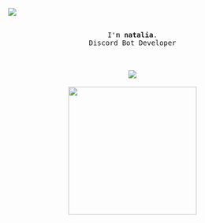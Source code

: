 ![](https://komarev.com/ghpvc/?username=w6t&color=grey)         

<p align="center">
  <br>
  <samp>
    I'm <b><a rel="no follow noopener noreferrer" target="_blank">natalia</a></b>.
    <br>Discord Bot Developer<br>
</samp>

</p>
<p align="center">
  <br><br>
  <img src="https://discord.c99.nl/widget/theme-5/678007316720910338.png">
  <br><br>
  <img src="https://64.media.tumblr.com/9ec7537198ca06a6defd9659c5017a2f/b17ff0c6bb7fc1b6-4f/s1280x1920/8f4b116e79552bb93e8457a2272d5b71371bd2e7.gifv", width="260"/>
</p>

<!--<a href="link" style="text-align: center">
